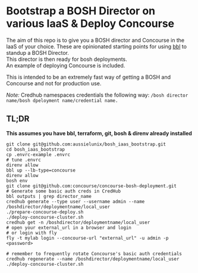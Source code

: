 # Bootstrap a BOSH Director on various IaaS & Deploy Concourse

The aim of this repo is to give you a BOSH director and Concourse in the IaaS of your choice.
These are opinionated starting points for using [bbl](https://github.com/cloudfoundry/bosh-bootloader/) to standup a BOSH Director.  
This director is then ready for bosh deployments.   
An example of deploying Concourse is included.  

This is intended to be an extremely fast way of getting a BOSH and Concourse and not for production use.

*Note:* Credhub namespaces credentials the following way: `/bosh director name/bosh dpeloyment name/credential name.`

## TL;DR

**This assumes you have bbl, terraform, git, bosh & direnv already installed**

```
git clone git@github.com:aussielunix/bosh_iaas_bootstrap.git
cd bosh_iaas_bootstrap
cp .envrc-example .envrc
# tune .envrc
direnv allow
bbl up --lb-type=concourse
direnv allow
bosh env
git clone git@github.com:concourse/concourse-bosh-deployment.git
# Generate some basic auth creds in CredHub
bbl outputs | grep director_name
credhub generate --type user --username admin --name /boshdirector/deploymentname/local_user
./prepare-concourse-deploy.sh
./deploy-concourse-cluster.sh
credhub get -n /boshdirector/deploymentname/local_user
# open your external_url in a browser and login
# or login with fly
fly -t mylab login --concourse-url "external_url" -u admin -p <password>

# remember to frequently rotate Concourse's basic auth credentials
credhub regenerate --name /boshdirector/deploymentname/local_user
./deploy-concourse-cluster.sh
```
